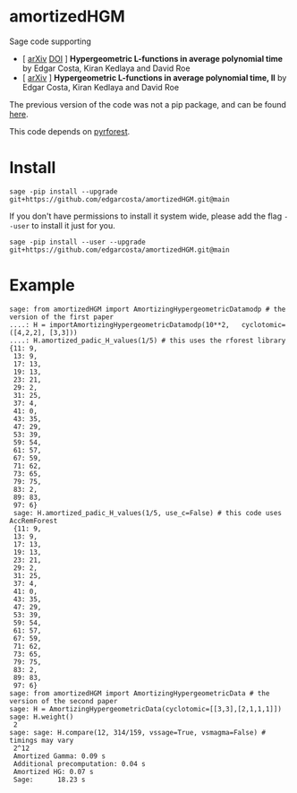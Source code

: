 # amortizedHGM


Sage code supporting
 - \[ [arXiv](https://arxiv.org/abs/2005.13640) [DOI](https://doi.org/https://doi.org/10.2140/obs.2020.4.143) \] **Hypergeometric L-functions in average polynomial time** by Edgar Costa, Kiran Kedlaya and David Roe
 - [ [arXiv](https://arxiv.org/abs/2310.06971) ] **Hypergeometric L-functions in average polynomial time, II** by Edgar Costa, Kiran Kedlaya and David Roe


The previous version of the code was not a pip package, and can be found [here](https://github.com/edgarcosta/amortizedHGM/tree/arxiv/2005.13640).

This code depends on [pyrforest](https://github.com/edgarcosta/pyrforest).

# Install

```
sage -pip install --upgrade  git+https://github.com/edgarcosta/amortizedHGM.git@main
```

If you don't have permissions to install it system wide, please add the flag ``--user`` to install it just for you.

```
sage -pip install --user --upgrade git+https://github.com/edgarcosta/amortizedHGM.git@main
```

# Example
```
sage: from amortizedHGM import AmortizingHypergeometricDatamodp # the version of the first paper
....: H = importAmortizingHypergeometricDatamodp(10**2,   cyclotomic=([4,2,2], [3,3]))
....: H.amortized_padic_H_values(1/5) # this uses the rforest library
{11: 9,
 13: 9,
 17: 13,
 19: 13,
 23: 21,
 29: 2,
 31: 25,
 37: 4,
 41: 0,
 43: 35,
 47: 29,
 53: 39,
 59: 54,
 61: 57,
 67: 59,
 71: 62,
 73: 65,
 79: 75,
 83: 2,
 89: 83,
 97: 6}
 sage: H.amortized_padic_H_values(1/5, use_c=False) # this code uses AccRemForest
 {11: 9,
 13: 9,
 17: 13,
 19: 13,
 23: 21,
 29: 2,
 31: 25,
 37: 4,
 41: 0,
 43: 35,
 47: 29,
 53: 39,
 59: 54,
 61: 57,
 67: 59,
 71: 62,
 73: 65,
 79: 75,
 83: 2,
 89: 83,
 97: 6}
sage: from amortizedHGM import AmortizingHypergeometricData # the version of the second paper
sage: H = AmortizingHypergeometricData(cyclotomic=[[3,3],[2,1,1,1]])
sage: H.weight()
 2
sage: sage: H.compare(12, 314/159, vssage=True, vsmagma=False) # timings may vary
 2^12
 Amortized Gamma: 0.09 s
 Additional precomputation: 0.04 s
 Amortized HG: 0.07 s
 Sage:      18.23 s
 ```
